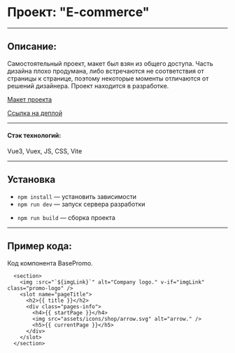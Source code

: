 # Проект: "E-commerce"

---

## Описание:

Самостоятельный проект, макет был взян из общего доступа. Часть дизайна плохо продумана, либо встречаются не соответствия от страницы к странице, поэтому некоторые моменты отличаются от решений дизайнера. Проект находится в разработке.

[Макет проекта](<https://www.figma.com/file/aB3ocscdgsZoxuXwpPgwKn/eCommerce-Website-%7C-Web-Page-Design-%7C-UI-KIT-(Community)?type=design&node-id=0%3A1&mode=dev>)

[Ссылка на деплой](https://deploy--cool-biscotti-f5f9a6.netlify.app/home)

---

#### Стэк технологий:

Vue3, Vuex, JS, CSS, Vite

<!-- ---

## Ссылки: -->

---

## Установка

- `npm install` — установить зависимости
- `npm run dev` — запуск сервера разработки
<!-- - `npm run start` — запуск express версии port 3000 -->
- `npm run build` — сборка проекта

---

## Пример кода:

Код компонента BasePromo.

```
  <section>
    <img :src="`${imgLink}`" alt="Company logo." v-if="imgLink" class="promo-logo" />
    <slot name="pageTitle">
      <h2>{{ title }}</h2>
      <div class="pages-info">
        <h4>{{ startPage }}</h4>
        <img src="assets/icons/shop/arrow.svg" alt="arrow." />
        <h5>{{ currentPage }}</h5>
      </div>
    </slot>
  </section>
```
